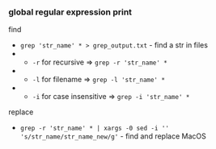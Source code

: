 ### global regular expression print

find
- `grep 'str_name' * > grep_output.txt` - find a str in files
 - + `-r` for recursive => `grep -r 'str_name' *`
 - + `-l` for filename => `grep -l 'str_name' *`
 - + `-i` for case insensitive => `grep -i 'str_name' *`

replace
- `grep -r 'str_name' * | xargs -0 sed -i '' 's/str_name/str_name_new/g'` - find and replace MacOS
 
